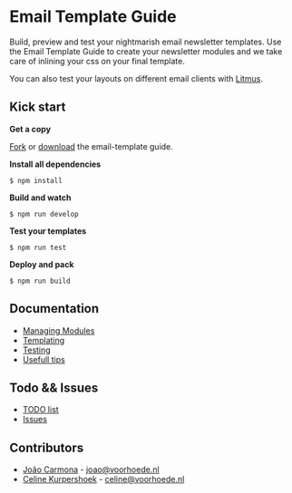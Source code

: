 # Email Template Guide

Build, preview and test your nightmarish email newsletter templates.
Use the Email Template Guide to create your newsletter modules and we take
care of inlining your css on your final template. 

You can also test your layouts on different email clients with [Litmus](http://litmus.com).

## Kick start

**Get a copy**

[Fork](https://github.com/voorhoede/email-template-guide/fork) or
[download](https://github.com/voorhoede/email-template-guide/archive/master.zip) the email-template guide.

**Install all dependencies**

	$ npm install

**Build and watch**

	$ npm run develop

**Test your templates**

	$ npm run test

**Deploy and pack**

	$ npm run build

## Documentation

* [Managing Modules](docs/managing-modules.md)
* [Templating](docs/templating.md)
* [Testing](docs/testing-your-templates.md)
* [Usefull tips](docs/tips.md)


## Todo && Issues

* [TODO list](docs/todo.md)
* [Issues](https://github.com/voorhoede/email-template-guide/issues)

## Contributors

* [João Carmona](https://github.com/jpcarmona) - joao@voorhoede.nl
* [Celine Kurpershoek](https://github.com/celinekurpershoek) - celine@voorhoede.nl
